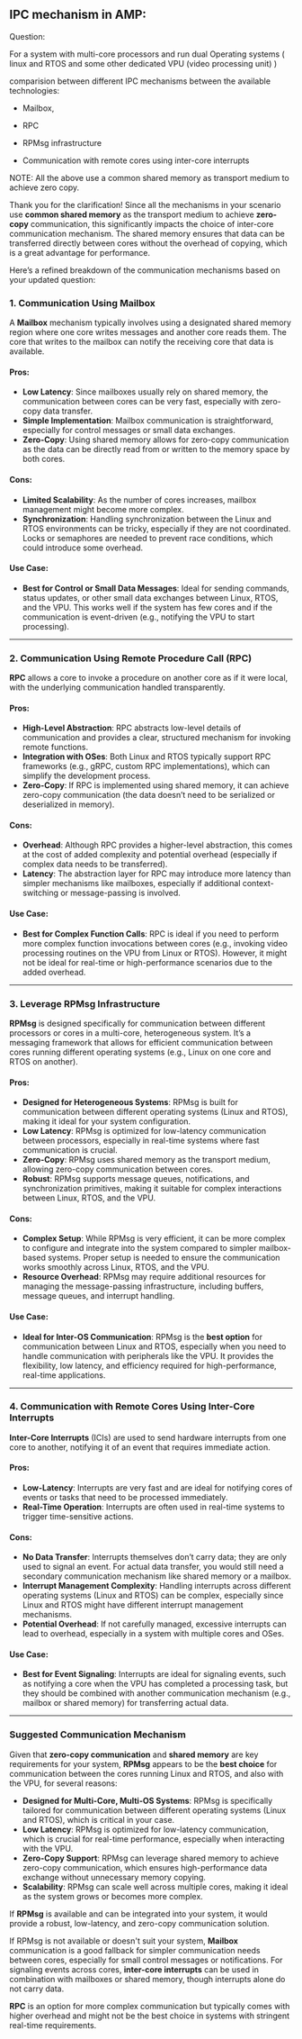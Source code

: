 ## IPC mechanism in AMP:

Question:

For a system with multi-core processors and run dual Operating systems ( linux and RTOS and some other dedicated VPU (video processing unit) ) 

comparision between different IPC mechanisms between the available technologies:

- Mailbox,

- RPC

- RPMsg infrastructure

- Communication with remote cores using inter-core interrupts 

NOTE: All the above use a common shared memory as transport medium to achieve zero copy. 

Thank you for the clarification! Since all the mechanisms in your scenario use **common shared memory** as the transport medium to achieve **zero-copy** communication, this significantly impacts the choice of inter-core communication mechanism. The shared memory ensures that data can be transferred directly between cores without the overhead of copying, which is a great advantage for performance.

Here’s a refined breakdown of the communication mechanisms based on your updated question:

### 1. **Communication Using Mailbox**

A **Mailbox** mechanism typically involves using a designated shared memory region where one core writes messages and another core reads them. The core that writes to the mailbox can notify the receiving core that data is available.

#### Pros:

- **Low Latency**: Since mailboxes usually rely on shared memory, the communication between cores can be very fast, especially with zero-copy data transfer.
- **Simple Implementation**: Mailbox communication is straightforward, especially for control messages or small data exchanges.
- **Zero-Copy**: Using shared memory allows for zero-copy communication as the data can be directly read from or written to the memory space by both cores.

#### Cons:

- **Limited Scalability**: As the number of cores increases, mailbox management might become more complex.
- **Synchronization**: Handling synchronization between the Linux and RTOS environments can be tricky, especially if they are not coordinated. Locks or semaphores are needed to prevent race conditions, which could introduce some overhead.

#### Use Case:

- **Best for Control or Small Data Messages**: Ideal for sending commands, status updates, or other small data exchanges between Linux, RTOS, and the VPU. This works well if the system has few cores and if the communication is event-driven (e.g., notifying the VPU to start processing).

---

### 2. **Communication Using Remote Procedure Call (RPC)**

**RPC** allows a core to invoke a procedure on another core as if it were local, with the underlying communication handled transparently.

#### Pros:

- **High-Level Abstraction**: RPC abstracts low-level details of communication and provides a clear, structured mechanism for invoking remote functions.
- **Integration with OSes**: Both Linux and RTOS typically support RPC frameworks (e.g., gRPC, custom RPC implementations), which can simplify the development process.
- **Zero-Copy**: If RPC is implemented using shared memory, it can achieve zero-copy communication (the data doesn’t need to be serialized or deserialized in memory).

#### Cons:

- **Overhead**: Although RPC provides a higher-level abstraction, this comes at the cost of added complexity and potential overhead (especially if complex data needs to be transferred).
- **Latency**: The abstraction layer for RPC may introduce more latency than simpler mechanisms like mailboxes, especially if additional context-switching or message-passing is involved.

#### Use Case:

- **Best for Complex Function Calls**: RPC is ideal if you need to perform more complex function invocations between cores (e.g., invoking video processing routines on the VPU from Linux or RTOS). However, it might not be ideal for real-time or high-performance scenarios due to the added overhead.

---

### 3. **Leverage RPMsg Infrastructure**

**RPMsg** is designed specifically for communication between different processors or cores in a multi-core, heterogeneous system. It’s a messaging framework that allows for efficient communication between cores running different operating systems (e.g., Linux on one core and RTOS on another).

#### Pros:

- **Designed for Heterogeneous Systems**: RPMsg is built for communication between different operating systems (Linux and RTOS), making it ideal for your system configuration.
- **Low Latency**: RPMsg is optimized for low-latency communication between processors, especially in real-time systems where fast communication is crucial.
- **Zero-Copy**: RPMsg uses shared memory as the transport medium, allowing zero-copy communication between cores.
- **Robust**: RPMsg supports message queues, notifications, and synchronization primitives, making it suitable for complex interactions between Linux, RTOS, and the VPU.

#### Cons:

- **Complex Setup**: While RPMsg is very efficient, it can be more complex to configure and integrate into the system compared to simpler mailbox-based systems. Proper setup is needed to ensure the communication works smoothly across Linux, RTOS, and the VPU.
- **Resource Overhead**: RPMsg may require additional resources for managing the message-passing infrastructure, including buffers, message queues, and interrupt handling.

#### Use Case:

- **Ideal for Inter-OS Communication**: RPMsg is the **best option** for communication between Linux and RTOS, especially when you need to handle communication with peripherals like the VPU. It provides the flexibility, low latency, and efficiency required for high-performance, real-time applications.

---

### 4. **Communication with Remote Cores Using Inter-Core Interrupts**

**Inter-Core Interrupts** (ICIs) are used to send hardware interrupts from one core to another, notifying it of an event that requires immediate action.

#### Pros:

- **Low-Latency**: Interrupts are very fast and are ideal for notifying cores of events or tasks that need to be processed immediately.
- **Real-Time Operation**: Interrupts are often used in real-time systems to trigger time-sensitive actions.

#### Cons:

- **No Data Transfer**: Interrupts themselves don’t carry data; they are only used to signal an event. For actual data transfer, you would still need a secondary communication mechanism like shared memory or a mailbox.
- **Interrupt Management Complexity**: Handling interrupts across different operating systems (Linux and RTOS) can be complex, especially since Linux and RTOS might have different interrupt management mechanisms.
- **Potential Overhead**: If not carefully managed, excessive interrupts can lead to overhead, especially in a system with multiple cores and OSes.

#### Use Case:

- **Best for Event Signaling**: Interrupts are ideal for signaling events, such as notifying a core when the VPU has completed a processing task, but they should be combined with another communication mechanism (e.g., mailbox or shared memory) for transferring actual data.

---

### Suggested Communication Mechanism

Given that **zero-copy communication** and **shared memory** are key requirements for your system, **RPMsg** appears to be the **best choice** for communication between the cores running Linux and RTOS, and also with the VPU, for several reasons:

- **Designed for Multi-Core, Multi-OS Systems**: RPMsg is specifically tailored for communication between different operating systems (Linux and RTOS), which is critical in your case.
- **Low Latency**: RPMsg is optimized for low-latency communication, which is crucial for real-time performance, especially when interacting with the VPU.
- **Zero-Copy Support**: RPMsg can leverage shared memory to achieve zero-copy communication, which ensures high-performance data exchange without unnecessary memory copying.
- **Scalability**: RPMsg can scale well across multiple cores, making it ideal as the system grows or becomes more complex.

If **RPMsg** is available and can be integrated into your system, it would provide a robust, low-latency, and zero-copy communication solution.

If RPMsg is not available or doesn't suit your system, **Mailbox** communication is a good fallback for simpler communication needs between cores, especially for small control messages or notifications. For signaling events across cores, **inter-core interrupts** can be used in combination with mailboxes or shared memory, though interrupts alone do not carry data.

**RPC** is an option for more complex communication but typically comes with higher overhead and might not be the best choice in systems with stringent real-time requirements.

    
